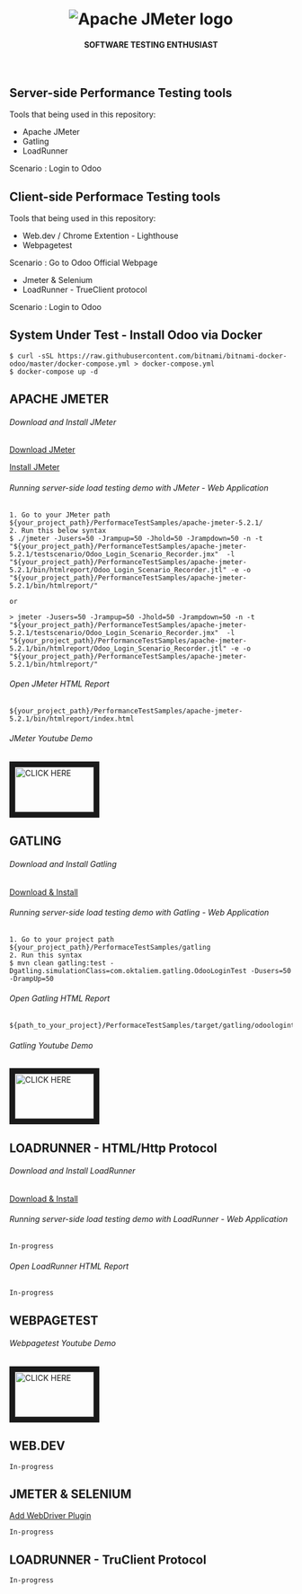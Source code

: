 <h1 align="center"><img src="https://user-images.githubusercontent.com/26521948/72658109-63a1d400-39e7-11ea-9667-c652586b4508.png" alt="Apache JMeter logo" /></h1>
<h4 align="center">SOFTWARE TESTING ENTHUSIAST</h4>
<br>

## Server-side Performance Testing tools
Tools that being used in this repository:
- Apache JMeter
- Gatling
- LoadRunner

Scenario : Login to Odoo

## Client-side Performace Testing tools
Tools that being used in this repository:
- Web.dev / Chrome Extention - Lighthouse
- Webpagetest

Scenario : Go to Odoo Official Webpage

- Jmeter & Selenium
- LoadRunner - TrueClient protocol

Scenario : Login to Odoo


## System Under Test - Install Odoo via Docker
```
$ curl -sSL https://raw.githubusercontent.com/bitnami/bitnami-docker-odoo/master/docker-compose.yml > docker-compose.yml
$ docker-compose up -d
```

## APACHE JMETER

###### Download and Install JMeter
[Download JMeter](https://jmeter.apache.org/download_jmeter.cgi)

[Install JMeter](https://www.edureka.co/blog/how-to-install-jmeter)

###### Running server-side load testing demo with JMeter - Web Application
```properties
1. Go to your JMeter path ${your_project_path}/PerformaceTestSamples/apache-jmeter-5.2.1/
2. Run this below syntax
$ ./jmeter -Jusers=50 -Jrampup=50 -Jhold=50 -Jrampdown=50 -n -t "${your_project_path}/PerformanceTestSamples/apache-jmeter-5.2.1/testscenario/Odoo_Login_Scenario_Recorder.jmx"  -l "${your_project_path}/PerformanceTestSamples/apache-jmeter-5.2.1/bin/htmlreport/Odoo_Login_Scenario_Recorder.jtl" -e -o "${your_project_path}/PerformanceTestSamples/apache-jmeter-5.2.1/bin/htmlreport/"

or

> jmeter -Jusers=50 -Jrampup=50 -Jhold=50 -Jrampdown=50 -n -t "${your_project_path}/PerformanceTestSamples/apache-jmeter-5.2.1/testscenario/Odoo_Login_Scenario_Recorder.jmx"  -l "${your_project_path}/PerformanceTestSamples/apache-jmeter-5.2.1/bin/htmlreport/Odoo_Login_Scenario_Recorder.jtl" -e -o "${your_project_path}/PerformanceTestSamples/apache-jmeter-5.2.1/bin/htmlreport/"

```

###### Open JMeter HTML Report
```
${your_project_path}/PerformanceTestSamples/apache-jmeter-5.2.1/bin/htmlreport/index.html
```

###### JMeter Youtube Demo
   <a href="https://youtu.be/DwLp7XcLdZo" target="_blank"><img src="https://user-images.githubusercontent.com/26521948/72658109-63a1d400-39e7-11ea-9667-c652586b4508.png" 
   alt="CLICK HERE" width="140" height="80" border="10" /></a>
   


## GATLING

###### Download and Install Gatling
[Download & Install](https://gatling.io/docs/current/installation)

###### Running server-side load testing demo with Gatling - Web Application
```properties
1. Go to your project path ${your_project_path}/PerformaceTestSamples/gatling
2. Run this syntax
$ mvn clean gatling:test -Dgatling.simulationClass=com.oktaliem.gatling.OdooLoginTest -Dusers=50 -DrampUp=50

```

###### Open Gatling HTML Report
```
${path_to_your_project}/PerformaceTestSamples/target/gatling/odoologintest-${gatling_id_report}/index.html
```

###### Gatling Youtube Demo
   <a href="https://youtu.be/HhyNP2VgNL8" target="_blank"><img src="https://user-images.githubusercontent.com/26521948/72658109-63a1d400-39e7-11ea-9667-c652586b4508.png" 
   alt="CLICK HERE" width="140" height="80" border="10" /></a>


## LOADRUNNER - HTML/Http Protocol

###### Download and Install LoadRunner
[Download & Install](https://www.guru99.com/guide-to-download-and-install-hp-loadrunner-12-0.html)

###### Running server-side load testing demo with LoadRunner - Web Application
```
In-progress
```

###### Open LoadRunner HTML Report
```
In-progress
```

## WEBPAGETEST

###### Webpagetest Youtube Demo
   <a href="https://youtu.be/jC8l19sHtLk" target="_blank"><img src="https://user-images.githubusercontent.com/26521948/72658109-63a1d400-39e7-11ea-9667-c652586b4508.png" 
   alt="CLICK HERE" width="140" height="80" border="10" /></a>

## WEB.DEV
```
In-progress
```


## JMETER & SELENIUM
[Add WebDriver Plugin](https://jmeter-plugins.org/wiki/WebDriverTutorial/)

```
In-progress
```


## LOADRUNNER - TruClient Protocol

```
In-progress
```
